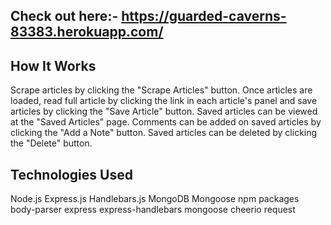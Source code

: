 
## Check out here:-  https://guarded-caverns-83383.herokuapp.com/

## How It Works
Scrape articles by clicking the "Scrape Articles" button.
Once articles are loaded, read full article by clicking the link in each article's panel and save articles by clicking the "Save Article" button.
Saved articles can be viewed at the "Saved Articles" page.
Comments can be added on saved articles by clicking the "Add a Note" button.
Saved articles can be deleted by clicking the "Delete" button.

## Technologies Used
Node.js
Express.js
Handlebars.js
MongoDB
Mongoose
npm packages
body-parser
express
express-handlebars
mongoose
cheerio
request

